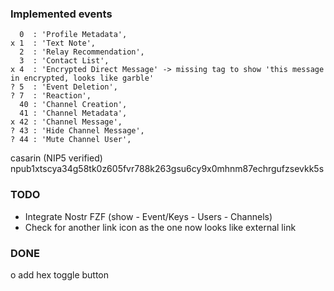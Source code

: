 ### Implemented events

```
  0  : 'Profile Metadata',
x 1  : 'Text Note',
  2  : 'Relay Recommendation',
  3  : 'Contact List',
x 4  : 'Encrypted Direct Message' -> missing tag to show 'this message in encrypted, looks like garble'
? 5  : 'Event Deletion',
? 7  : 'Reaction',
  40 : 'Channel Creation',
  41 : 'Channel Metadata',
x 42 : 'Channel Message',
? 43 : 'Hide Channel Message',
? 44 : 'Mute Channel User',
```

casarin (NIP5 verified)
npub1xtscya34g58tk0z605fvr788k263gsu6cy9x0mhnm87echrgufzsevkk5s


### TODO

- Integrate Nostr FZF (show  - Event/Keys   - Users   - Channels)
- Check for another link icon as the one now looks like external link

### DONE
o add hex toggle button